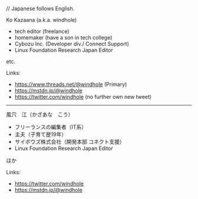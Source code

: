 // Japanese follows English.

Ko Kazaana (a.k.a. windhole)

- tech editor (freelance)
- homemaker (have a son in tech college)
- Cybozu Inc. (Developer div./ Connect Support)
- Linux Foundation Research Japan Editor

etc.

Links:
- https://www.threads.net/@windhole  (Primary)
- https://mstdn.jp/@windhole
- https://twitter.com/windhole  (no further own new tweet)

-----
風穴　江（かざあな　こう）

- フリーランスの編集者（IT系）
- 主夫（子育て歴19年）
- サイボウズ株式会社（開発本部 コネクト支援）
- Linux Foundation Research Japan Editor

ほか

Links:
- https://twitter.com/windhole
- https://mstdn.jp/@windhole

